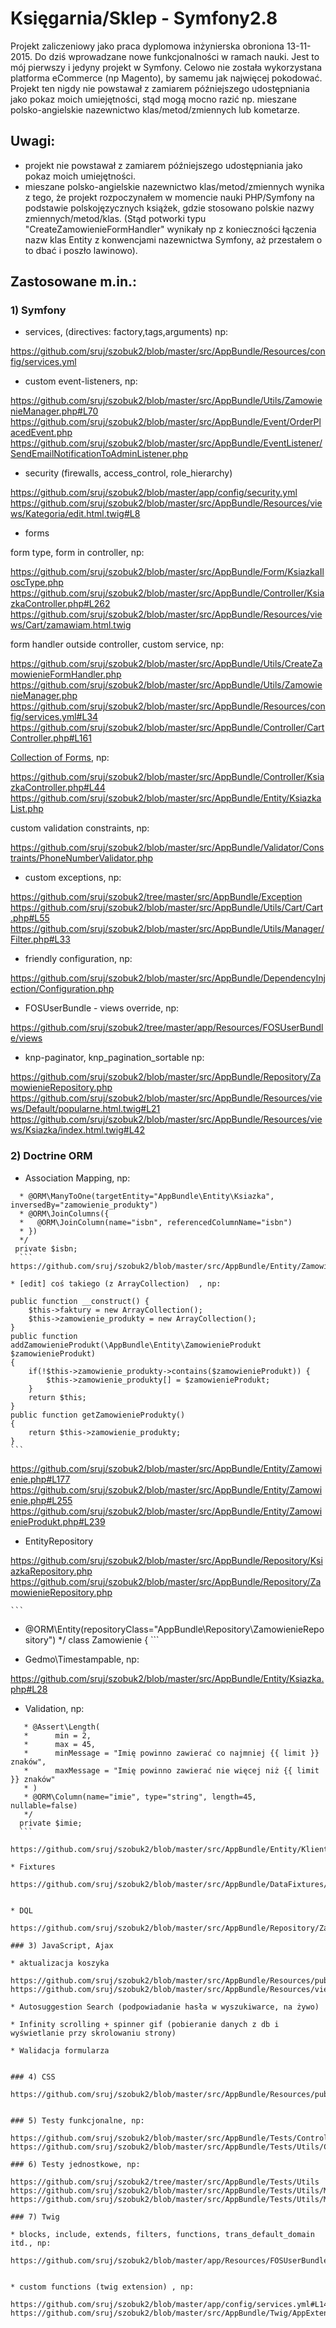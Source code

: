 Księgarnia/Sklep - Symfony2.8
========================

Projekt zaliczeniowy jako praca dyplomowa inżynierska obroniona 13-11-2015. Do dziś wprowadzane nowe funkcjonalności w ramach nauki. Jest to mój pierwszy i jedyny projekt w Symfony. Celowo nie została wykorzystana platforma eCommerce (np Magento), by samemu jak najwięcej pokodować. Projekt ten nigdy nie powstawał z zamiarem późniejszego udostępniania jako pokaz moich umiejętności, stąd mogą mocno razić np. mieszane polsko-angielskie nazewnictwo klas/metod/zmiennych lub kometarze.

Uwagi:
----------------------------------
- projekt nie powstawał z zamiarem późniejszego udostępniania jako pokaz moich umiejętności.
- mieszane polsko-angielskie nazewnictwo klas/metod/zmiennych wynika z tego, że projekt rozpoczynałem w momencie nauki PHP/Symfony na podstawie polskojęzycznych książek, gdzie stosowano polskie nazwy zmiennych/metod/klas. (Stąd potworki typu "CreateZamowienieFormHandler" wynikały np z konieczności łączenia nazw klas Entity z konwencjami nazewnictwa Symfony, aż przestałem o to dbać i poszło lawinowo). 

Zastosowane m.in.:
----------------------------------

### 1) Symfony

  * services, (directives: factory,tags,arguments) np:
  
  https://github.com/sruj/szobuk2/blob/master/src/AppBundle/Resources/config/services.yml

  * custom event-listeners, np:
  
  https://github.com/sruj/szobuk2/blob/master/src/AppBundle/Utils/ZamowienieManager.php#L70
  https://github.com/sruj/szobuk2/blob/master/src/AppBundle/Event/OrderPlacedEvent.php
  https://github.com/sruj/szobuk2/blob/master/src/AppBundle/EventListener/SendEmailNotificationToAdminListener.php
  
  * security (firewalls, access_control, role_hierarchy)
  
  https://github.com/sruj/szobuk2/blob/master/app/config/security.yml
  https://github.com/sruj/szobuk2/blob/master/src/AppBundle/Resources/views/Kategoria/edit.html.twig#L8
  

  * forms
  
  form type, form in controller, np:
   
  https://github.com/sruj/szobuk2/blob/master/src/AppBundle/Form/KsiazkaIloscType.php
  https://github.com/sruj/szobuk2/blob/master/src/AppBundle/Controller/KsiazkaController.php#L262
  https://github.com/sruj/szobuk2/blob/master/src/AppBundle/Resources/views/Cart/zamawiam.html.twig

  form handler outside controller, custom service,  np:
  
  https://github.com/sruj/szobuk2/blob/master/src/AppBundle/Utils/CreateZamowienieFormHandler.php
  https://github.com/sruj/szobuk2/blob/master/src/AppBundle/Utils/ZamowienieManager.php
  https://github.com/sruj/szobuk2/blob/master/src/AppBundle/Resources/config/services.yml#L34
  https://github.com/sruj/szobuk2/blob/master/src/AppBundle/Controller/CartController.php#L161
  
  [Collection of Forms](https://symfony.com/doc/current/form/form_collections.html), np:
  
  https://github.com/sruj/szobuk2/blob/master/src/AppBundle/Controller/KsiazkaController.php#L44
  https://github.com/sruj/szobuk2/blob/master/src/AppBundle/Entity/KsiazkaList.php

  custom validation constraints, np:
  
  https://github.com/sruj/szobuk2/blob/master/src/AppBundle/Validator/Constraints/PhoneNumberValidator.php
  
  * custom exceptions, np:
  
  https://github.com/sruj/szobuk2/tree/master/src/AppBundle/Exception
  https://github.com/sruj/szobuk2/blob/master/src/AppBundle/Utils/Cart/Cart.php#L55
  https://github.com/sruj/szobuk2/blob/master/src/AppBundle/Utils/Manager/Filter.php#L33
  

  * friendly configuration, np:
  
  https://github.com/sruj/szobuk2/blob/master/src/AppBundle/DependencyInjection/Configuration.php
  
  
  * FOSUserBundle - views override, np:
  
  https://github.com/sruj/szobuk2/tree/master/app/Resources/FOSUserBundle/views

  * knp-paginator, knp_pagination_sortable np:
  
  https://github.com/sruj/szobuk2/blob/master/src/AppBundle/Repository/ZamowienieRepository.php
  https://github.com/sruj/szobuk2/blob/master/src/AppBundle/Resources/views/Default/popularne.html.twig#L21
  https://github.com/sruj/szobuk2/blob/master/src/AppBundle/Resources/views/Ksiazka/index.html.twig#L42
  
  

### 2) Doctrine ORM

  * Association Mapping, np:
  
   ```
     * @ORM\ManyToOne(targetEntity="AppBundle\Entity\Ksiazka", inversedBy="zamowienie_produkty")
     * @ORM\JoinColumns({
     *   @ORM\JoinColumn(name="isbn", referencedColumnName="isbn")
     * })
     */
    private $isbn;
     ```
  https://github.com/sruj/szobuk2/blob/master/src/AppBundle/Entity/ZamowienieProdukt.php#L63  
  
  * [edit] coś takiego (z ArrayCollection)  , np:
  
  ```
    public function __construct() {
        $this->faktury = new ArrayCollection();
        $this->zamowienie_produkty = new ArrayCollection();
    }  
    public function addZamowienieProdukt(\AppBundle\Entity\ZamowienieProdukt $zamowienieProdukt)
    {
        if(!$this->zamowienie_produkty->contains($zamowienieProdukt)) {
            $this->zamowienie_produkty[] = $zamowienieProdukt;
        }
        return $this;
    }
    public function getZamowienieProdukty()
    {
        return $this->zamowienie_produkty;
    }
    ```

  https://github.com/sruj/szobuk2/blob/master/src/AppBundle/Entity/Zamowienie.php#L177
  https://github.com/sruj/szobuk2/blob/master/src/AppBundle/Entity/Zamowienie.php#L255
  https://github.com/sruj/szobuk2/blob/master/src/AppBundle/Entity/ZamowienieProdukt.php#L239
  
     
  * EntityRepository
  
  https://github.com/sruj/szobuk2/blob/master/src/AppBundle/Repository/KsiazkaRepository.php
  https://github.com/sruj/szobuk2/blob/master/src/AppBundle/Repository/ZamowienieRepository.php
  
    ```
   * @ORM\Entity(repositoryClass="AppBundle\Repository\ZamowienieRepository")
   */
   class Zamowienie
   {
    ```
  
  * Gedmo\Timestampable, np:
  
  https://github.com/sruj/szobuk2/blob/master/src/AppBundle/Entity/Ksiazka.php#L28

  
  * Validation, np:
  
  ```
     * @Assert\Length(
     *      min = 2,
     *      max = 45,
     *      minMessage = "Imię powinno zawierać co najmniej {{ limit }} znaków",
     *      maxMessage = "Imię powinno zawierać nie więcej niż {{ limit }} znaków"
     * )
     * @ORM\Column(name="imie", type="string", length=45, nullable=false)
     */
    private $imie;
    ```
    
  https://github.com/sruj/szobuk2/blob/master/src/AppBundle/Entity/Klient.php#L25
  
  * Fixtures
  
  https://github.com/sruj/szobuk2/blob/master/src/AppBundle/DataFixtures/ORM/LoadKategoriaData.php
  

  * DQL
  
  https://github.com/sruj/szobuk2/blob/master/src/AppBundle/Repository/ZamowienieRepository.php
  
### 3) JavaScript, Ajax

* aktualizacja koszyka

https://github.com/sruj/szobuk2/blob/master/src/AppBundle/Resources/public/js/aktualizacjaKoszyka.js
https://github.com/sruj/szobuk2/blob/master/src/AppBundle/Resources/views/Cart/cartmenu.html.twig#L58

* Autosuggestion Search (podpowiadanie hasła w wyszukiwarce, na żywo)

* Infinity scrolling + spinner gif (pobieranie danych z db i wyświetlanie przy skrolowaniu strony)

* Walidacja formularza


### 4) CSS

https://github.com/sruj/szobuk2/blob/master/src/AppBundle/Resources/public/css/style.css


### 5) Testy funkcjonalne, np:

https://github.com/sruj/szobuk2/blob/master/src/AppBundle/Tests/Controller/ZarzadcaControllerTest.php
https://github.com/sruj/szobuk2/blob/master/src/AppBundle/Tests/Utils/ColumnSortChecker.php

### 6) Testy jednostkowe, np:

https://github.com/sruj/szobuk2/tree/master/src/AppBundle/Tests/Utils 
https://github.com/sruj/szobuk2/blob/master/src/AppBundle/Tests/Utils/Manager/FilterQueryTest.php
https://github.com/sruj/szobuk2/blob/master/src/AppBundle/Tests/Utils/Manager/FilterTest.php

### 7) Twig

  * blocks, include, extends, filters, functions, trans_default_domain itd., np:
  
  https://github.com/sruj/szobuk2/blob/master/app/Resources/FOSUserBundle/views/Registration/confirmed.html.twig
    

  * custom functions (twig extension) , np:
  
  https://github.com/sruj/szobuk2/blob/master/app/config/services.yml#L14
  https://github.com/sruj/szobuk2/blob/master/src/AppBundle/Twig/AppExtension.php



